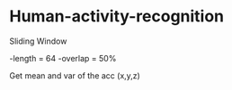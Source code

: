 Human-activity-recognition
==========================


Sliding Window

-length = 64
-overlap = 50%

Get mean and var of the acc (x,y,z)
